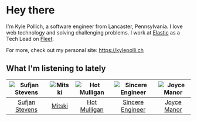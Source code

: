 # Hey there


I'm Kyle Pollich, a software engineer from Lancaster, Pennsylvania. I love web technology and solving challenging problems.
I work at [Elastic](https://www.elastic.co/) as a Tech Lead on [Fleet](https://www.elastic.co/guide/en/fleet/current/fleet-overview.html).

For more, check out my personal site: https://kylepolli.ch

## What I'm listening to lately

<!-- begin artists -->
  |![Sufjan Stevens](https://i.scdn.co/image/ab6761610000f178b80dd6b23c5c04d62d9aa0c6)|![Mitski](https://i.scdn.co/image/ab6761610000f1784bdb3888818637acb71c4a13)|![Hot Mulligan](https://i.scdn.co/image/ab6761610000f178b81b1d2b8043c08f659d196e)|![Sincere Engineer](https://i.scdn.co/image/ab6761610000f1782b61d1a456f8b3debef3eff0)|![Joyce Manor](https://i.scdn.co/image/ab6761610000f178b3f2a370b7c0ab22e199217c)|
  |:---:|:---:|:---:|:---:|:---:|
  |[Sufjan Stevens](https://open.spotify.com/artist/4MXUO7sVCaFgFjoTI5ox5c)|[Mitski](https://open.spotify.com/artist/2uYWxilOVlUdk4oV9DvwqK)|[Hot Mulligan](https://open.spotify.com/artist/1lKZzN2d4IqiEYxyECIEHI)|[Sincere Engineer](https://open.spotify.com/artist/5l1QyUoZFlqTKJ1NrbCTu1)|[Joyce Manor](https://open.spotify.com/artist/7qbvNcfTfckhCNM8NiR8nN)|
<!-- end artists -->
